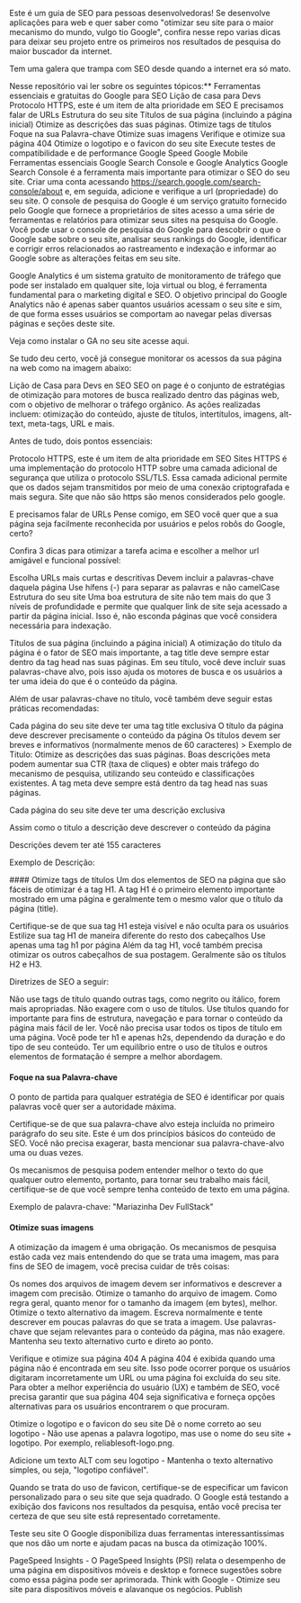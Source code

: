 Este é um guia de SEO para pessoas desenvolvedoras! Se desenvolve aplicações para web e quer saber como "otimizar seu site para o maior mecanismo do mundo, vulgo tio Google", confira nesse repo varias dicas para deixar seu projeto entre os primeiros nos resultados de pesquisa do maior buscador da internet.


Tem uma galera que trampa com SEO desde quando a internet era só mato.

Nesse repositório vai ler sobre os seguintes tópicos:**
Ferramentas essenciais e gratuitas do Google para SEO
Lição de casa para Devs
Protocolo HTTPS, este é um item de alta prioridade em SEO
E precisamos falar de URLs
Estrutura do seu site
Títulos de sua página (incluindo a página inicial)
Otimize as descrições das suas páginas.
Otimize tags de títulos
Foque na sua Palavra-chave
Otimize suas imagens
Verifique e otimize sua página 404
Otimize o logotipo e o favicon do seu site
Execute testes de compatibilidade e de performance
Google Speed
Google Mobile
Ferramentas essenciais
Google Search Console e Google Analytics
Google Search Console é a ferramenta mais importante para otimizar o SEO do seu site. Criar uma conta acessando https://search.google.com/search-console/about e, em seguida, adicione e verifique a url (propriedade) do seu site.
O console de pesquisa do Google é um serviço gratuito fornecido pelo Google que fornece a proprietários de sites acesso a uma série de ferramentas e relatórios para otimizar seus sites na pesquisa do Google.
Você pode usar o console de pesquisa do Google para descobrir o que o Google sabe sobre o seu site, analisar seus rankings do Google, identificar e corrigir erros relacionados ao rastreamento e indexação e informar ao Google sobre as alterações feitas em seu site.

Google Analytics é um sistema gratuito de monitoramento de tráfego que pode ser instalado em qualquer site, loja virtual ou blog, é ferramenta fundamental para o marketing digital e SEO.
O objetivo principal do Google Analytics não é apenas saber quantos usuários acessam o seu site e sim, de que forma esses usuários se comportam ao navegar pelas diversas páginas e seções deste site.

Veja como instalar o GA no seu site acesse aqui.

Se tudo deu certo, você já consegue monitorar os acessos da sua página na web como na imagem abaixo:


Lição de Casa para Devs en SEO
SEO on page é o conjunto de estratégias de otimização para motores de busca realizado dentro das páginas web, com o objetivo de melhorar o tráfego orgânico. As ações realizadas incluem: otimização do conteúdo, ajuste de títulos, intertítulos, imagens, alt-text, meta-tags, URL e mais.

Antes de tudo, dois pontos essenciais:

Protocolo HTTPS, este é um item de alta prioridade em SEO
Sites HTTPS é uma implementação do protocolo HTTP sobre uma camada adicional de segurança que utiliza o protocolo SSL/TLS. Essa camada adicional permite que os dados sejam transmitidos por meio de uma conexão criptografada e mais segura. Site que não são https são menos considerados pelo google.

E precisamos falar de URLs
Pense comigo, em SEO você quer que a sua página seja facilmente reconhecida por usuários e pelos robôs do Google, certo?

Confira 3 dicas para otimizar a tarefa acima e escolher a melhor url amigável e funcional possível:

Escolha URLs mais curtas e descritivas
Devem incluir a palavras-chave daquela página
Use hífens (-) para separar as palavras e não camelCase
Estrutura do seu site
Uma boa estrutura de site não tem mais do que 3 níveis de profundidade e permite que qualquer link de site seja acessado a partir da página inicial. Isso é, não esconda páginas que você considera necessária para indexação.

Títulos de sua página (incluindo a página inicial)
A otimização do título da página é o fator de SEO mais importante, a tag title deve sempre estar dentro da tag head nas suas páginas. Em seu título, você deve incluir suas palavras-chave alvo, pois isso ajuda os motores de busca e os usuários a ter uma ideia do que é o conteúdo da página.

Além de usar palavras-chave no título, você também deve seguir estas práticas recomendadas:

Cada página do seu site deve ter uma tag title exclusiva
O título da página deve descrever precisamente o conteúdo da página
Os títulos devem ser breves e informativos (normalmente menos de 60 caracteres) > Exemplo de Titulo: <title> Titulo da sua página </title>
Otimize as descrições das suas páginas.
Boas descrições meta podem aumentar sua CTR (taxa de cliques) e obter mais tráfego do mecanismo de pesquisa, utilizando seu conteúdo e classificações existentes. A tag meta deve sempre está dentro da tag head nas suas páginas.

Cada página do seu site deve ter uma descrição exclusiva

Assim como o titulo a descrição deve descrever o conteúdo da página

Descrições devem ter até 155 caracteres

Exemplo de Descrição:


<meta name="description" content="A page's description, usually one or two sentences."/>
#### Otimize tags de títulos
Um dos elementos de SEO na página que são fáceis de otimizar é a tag H1. A tag H1 é o primeiro elemento importante mostrado em uma página e geralmente tem o mesmo valor que o título da página (title).

Certifique-se de que sua tag H1 esteja visível e não oculta para os usuários
Estilize sua tag H1 de maneira diferente do resto dos cabeçalhos
Use apenas uma tag h1 por página
Além da tag H1, você também precisa otimizar os outros cabeçalhos de sua postagem. Geralmente são os títulos H2 e H3.

Diretrizes de SEO a seguir:

Não use tags de título quando outras tags, como negrito ou itálico, forem mais apropriadas.
Não exagere com o uso de títulos. Use títulos quando for importante para fins de estrutura, navegação e para tornar o conteúdo da página mais fácil de ler.
Você não precisa usar todos os tipos de título em uma página. Você pode ter h1 e apenas h2s, dependendo da duração e do tipo de seu conteúdo.
Ter um equilíbrio entre o uso de títulos e outros elementos de formatação é sempre a melhor abordagem.
#### Foque na sua Palavra-chave
O ponto de partida para qualquer estratégia de SEO é identificar por quais palavras você quer ser a autoridade máxima.

Certifique-se de que sua palavra-chave alvo esteja incluída no primeiro parágrafo do seu site. Este é um dos princípios básicos do conteúdo de SEO. Você não precisa exagerar, basta mencionar sua palavra-chave-alvo uma ou duas vezes.

Os mecanismos de pesquisa podem entender melhor o texto do que qualquer outro elemento, portanto, para tornar seu trabalho mais fácil, certifique-se de que você sempre tenha conteúdo de texto em uma página.

Exemplo de palavra-chave:
"Mariazinha Dev FullStack"

#### Otimize suas imagens
A otimização da imagem é uma obrigação. Os mecanismos de pesquisa estão cada vez mais entendendo do que se trata uma imagem, mas para fins de SEO de imagem, você precisa cuidar de três coisas:

Os nomes dos arquivos de imagem devem ser informativos e descrever a imagem com precisão.
Otimize o tamanho do arquivo de imagem.
Como regra geral, quanto menor for o tamanho da imagem (em bytes), melhor.
Otimize o texto alternativo da imagem. Escreva normalmente e tente descrever em poucas palavras do que se trata a imagem. Use palavras-chave que sejam relevantes para o conteúdo da página, mas não exagere. Mantenha seu texto alternativo curto e direto ao ponto.

Verifique e otimize sua página 404
A página 404 é exibida quando uma página não é encontrada em seu site. Isso pode ocorrer porque os usuários digitaram incorretamente um URL ou uma página foi excluída do seu site.
Para obter a melhor experiência do usuário (UX) e também de SEO, você precisa garantir que sua página 404 seja significativa e forneça opções alternativas para os usuários encontrarem o que procuram.

Otimize o logotipo e o favicon do seu site
Dê o nome correto ao seu logotipo - Não use apenas a palavra logotipo, mas use o nome do seu site + logotipo. Por exemplo, reliablesoft-logo.png.

Adicione um texto ALT com seu logotipo - Mantenha o texto alternativo simples, ou seja, "logotipo confiável".

Quando se trata do uso de favicon, certifique-se de especificar um favicon personalizado para o seu site que seja quadrado. O Google está testando a exibição dos favicons nos resultados da pesquisa, então você precisa ter certeza de que seu site está representado corretamente.

Teste seu site
O Google disponibiliza duas ferramentas interessantissimas que nos dão um norte e ajudam pacas na busca da otimização 100%.

PageSpeed Insights - O PageSpeed Insights (PSI) relata o desempenho de uma página em dispositivos móveis e desktop e fornece sugestões sobre como essa página pode ser aprimorada.
Think with Google - Otimize seu site para dispositivos móveis e alavanque os negócios.
Publish
